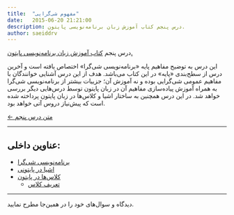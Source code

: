 ```yaml
---
title:  "مفهوم شی‌گرایی"
date:   2015-06-20 21:21:00
description: درس پنجم کتاب آموزش زبان برنامه‌نویسی پایتون.
author: saeiddrv
---
```


درس پنجم [کتاب آموزش زبان برنامه‌نویسی پایتون.](http://coderz.ir/python)

این درس به توضیح مفاهیم پایه «برنامه‌نویسی شی‌گرا» اختصاص یافته است و آخرین درس از سطح‌بندی «پایه» در این کتاب می‌باشد. هدف از این درس آشنایی خوانندگان با مفاهیم عمومی شی‌گرایی بوده و نه آموزش آن؛ جزییات بیشتر از برنامه‌نویسی شی‌گرا به همراه آموزش پیاده‌سازی مفاهیم آن در زبان پایتون توسط درس‌هایی دیگر بررسی خواهد شد. در این درس همچنین به ساختار اشیا و کلاس‌ها در زبان پایتون پرداخته شده است که پیش‌نیاز دروس آتی خواهد بود.


[← متن درس پنجم](http://python.coderz.ir/lessons/l05.html)

---
عناوین داخلی:
---
* [برنامه‌نویسی شی‌گرا](http://python.coderz.ir/lessons/l05.html#id2)
* [اشیا در پایتونی](http://python.coderz.ir/lessons/l05.html#id3)
* [کلاس‌ها در پایتون](http://python.coderz.ir/lessons/l05.html#id4)
    * [تعریف کلاس](http://python.coderz.ir/lessons/l05.html#id5)

---

دیدگاه و سوال‌های خود را در همین‌جا مطرح نمایید.

